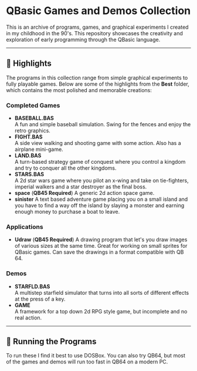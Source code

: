 
# QBasic Games and Demos Collection

This is an archive of programs, games, and graphical experiments I created in my childhood in the 90's. This repository showcases the creativity and exploration of early programming through the QBasic language.

---

## 📂 Highlights

The programs in this collection range from simple graphical experiments to fully playable games. Below are some of the highlights from the **Best** folder, which contains the most polished and memorable creations:

### **Completed Games**
- **BASEBALL.BAS**  
	A fun and simple baseball simulation. Swing for the fences and enjoy the retro graphics.
- **FIGHT.BAS**  
	A side view walking and shooting game with some action. Also has a airplane mini-game.
- **LAND.BAS**  
	A turn-based strategy game of conquest where you control a kingdom and try to conquer all the other kingdoms.
- **STARS.BAS**  
	A 2d star wars game where you pilot an x-wing and take on tie-fighters, imperial walkers and a star destroyer as the final boss.
- **space** (**QB45 Required**)
	A generic 2d action space game.
- **sinister**
	A text based adventure game placing you on a small island and you have to find a way off the island by slaying a monster and earning enough money to purchase a boat to leave.

### **Applications**
- **Udraw** (**QB45 Required**)
	A drawing program that let's you draw images of various sizes at the same time. Great for working on small sprites for QBasic games. Can save the drawings in a format compatible with QB 64.

### **Demos**
- **STARFLD.BAS**  
	A multistep starfield simulator that turns into all sorts of different effects at the press of a key.
- **GAME**  
	A framework for a top down 2d RPG style game, but incomplete and no real action.

---

## 🚀 Running the Programs

To run these I find it best to use DOSBox. You can also try QB64, but most of the games and demos will run too fast in QB64 on a modern PC. 
